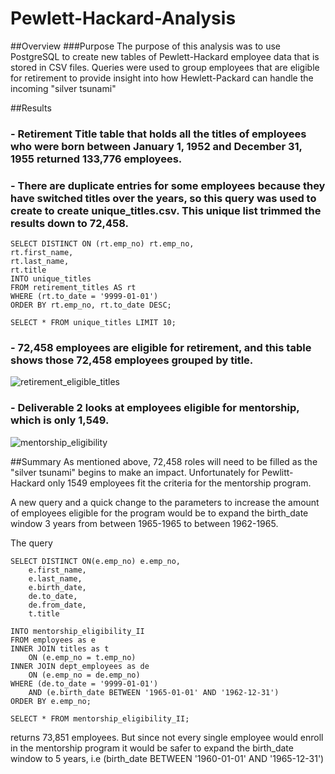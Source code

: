 # Pewlett-Hackard-Analysis

##Overview
###Purpose The purpose of this analysis was to use PostgreSQL to create new tables of Pewlett-Hackard employee data that is stored in CSV files. Queries were used to group employees that are eligible for retirement to provide insight into how Hewlett-Packard can handle the incoming "silver tsunami"

##Results
### - Retirement Title table that holds all the titles of employees who were born between January 1, 1952 and December 31, 1955 returned 133,776 employees.

### - There are duplicate entries for some employees because they have switched titles over the years, so this query was used to create to create unique_titles.csv. This unique list trimmed the results down to 72,458.

```
SELECT DISTINCT ON (rt.emp_no) rt.emp_no,
rt.first_name,
rt.last_name,
rt.title
INTO unique_titles
FROM retirement_titles AS rt
WHERE (rt.to_date = '9999-01-01')
ORDER BY rt.emp_no, rt.to_date DESC;

SELECT * FROM unique_titles LIMIT 10;
```

### - 72,458 employees are eligible for retirement, and this table shows those 72,458 employees grouped by title.
![retirement_eligible_titles](https://user-images.githubusercontent.com/96211484/153728896-5b4abfc3-8e41-402c-ac6d-2664116ddc73.png)

### - Deliverable 2 looks at employees eligible for mentorship, which is only 1,549.
![mentorship_eligibility](https://user-images.githubusercontent.com/96211484/153729321-c84b8efa-e4aa-4b9f-a013-8896b93489a6.png)

##Summary
As mentioned above, 72,458 roles will need to be filled as the "silver tsunami" begins to make an impact. Unfortunately for Pewlitt-Hackard only 1549 employees fit the criteria for the mentorship program.

A new query and a quick change to the parameters to increase the amount of employees eligible for the program would be to expand the birth_date window 3 years from between 1965-1965 to between 1962-1965.

The query 

```
SELECT DISTINCT ON(e.emp_no) e.emp_no,
    e.first_name,
    e.last_name,
    e.birth_date,
    de.to_date,
    de.from_date,
    t.title

INTO mentorship_eligibility_II
FROM employees as e
INNER JOIN titles as t
    ON (e.emp_no = t.emp_no)
INNER JOIN dept_employees as de
    ON (e.emp_no = de.emp_no)
WHERE (de.to_date = '9999-01-01')
    AND (e.birth_date BETWEEN '1965-01-01' AND '1962-12-31')
ORDER BY e.emp_no;

SELECT * FROM mentorship_eligibility_II; 
```

returns 73,851 employees. But since not every single employee would enroll in the mentorship program it would be safer to expand the birth_date window to 5 years, i.e (birth_date BETWEEN '1960-01-01' AND '1965-12-31')
